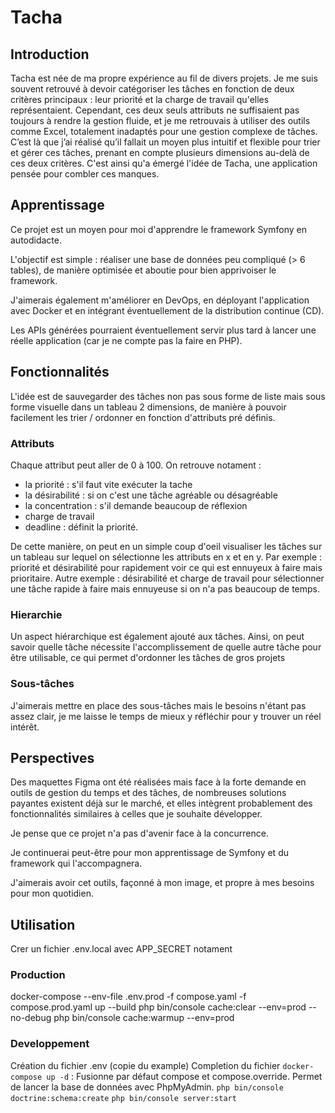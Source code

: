 # Tacha

## Introduction

Tacha est née de ma propre expérience au fil de divers projets. Je me suis souvent retrouvé à devoir catégoriser les tâches en fonction de deux critères principaux : leur priorité et la charge de travail qu'elles représentaient. Cependant, ces deux seuls attributs ne suffisaient pas toujours à rendre la gestion fluide, et je me retrouvais à utiliser des outils comme Excel, totalement inadaptés pour une gestion complexe de tâches. C’est là que j’ai réalisé qu’il fallait un moyen plus intuitif et flexible pour trier et gérer ces tâches, prenant en compte plusieurs dimensions au-delà de ces deux critères. C'est ainsi qu'a émergé l'idée de Tacha, une application pensée pour combler ces manques.

## Apprentissage

Ce projet est un moyen pour moi d'apprendre le framework Symfony en autodidacte.

L'objectif est simple : réaliser une base de données peu compliqué (> 6 tables), de manière optimisée et aboutie pour bien apprivoiser le framework.

J'aimerais également m'améliorer en DevOps, en déployant l'application avec Docker et en intégrant éventuellement de la distribution continue (CD).

Les APIs générées pourraient éventuellement servir plus tard à lancer une réelle application (car je ne compte pas la faire en PHP).

## Fonctionnalités

L'idée est de sauvegarder des tâches non pas sous forme de liste mais sous forme visuelle dans un tableau 2 dimensions, de manière à pouvoir facilement les trier / ordonner en fonction d'attributs pré définis.

### Attributs

Chaque attribut peut aller de 0 à 100. On retrouve notament :

- la priorité : s'il faut vite exécuter la tache
- la désirabilité : si on c'est une tâche agréable ou désagréable
- la concentration : s'il demande beaucoup de réflexion
- charge de travail
- deadline : définit la priorité.

De cette manière, on peut en un simple coup d'oeil visualiser les tâches sur un tableau sur lequel on sélectionne les attributs en x et en y. Par exemple : priorité et désirabilité pour rapidement voir ce qui est ennuyeux à faire mais prioritaire. Autre exemple : désirabilité et charge de travail pour sélectionner une tâche rapide à faire mais ennuyeuse si on n'a pas beaucoup de temps.

### Hierarchie

Un aspect hiérarchique est également ajouté aux tâches. Ainsi, on peut savoir quelle tâche nécessite l'accomplissement de quelle autre tâche pour être utilisable, ce qui permet d'ordonner les tâches de gros projets

### Sous-tâches

J'aimerais mettre en place des sous-tâches mais le besoins n'étant pas assez clair, je me laisse le temps de mieux y réfléchir pour y trouver un réel intérêt.

## Perspectives

Des maquettes Figma ont été réalisées mais face à la forte demande en outils de gestion du temps et des tâches, de nombreuses solutions payantes existent déjà sur le marché, et elles intègrent probablement des fonctionnalités similaires à celles que je souhaite développer.

Je pense que ce projet n'a pas d'avenir face à la concurrence.

Je continuerai peut-être pour mon apprentissage de Symfony et du framework qui l'accompagnera.

J'aimerais avoir cet outils, façonné à mon image, et propre à mes besoins pour mon quotidien.

## Utilisation

Crer un fichier .env.local avec APP_SECRET notament

### Production

docker-compose --env-file .env.prod -f compose.yaml -f compose.prod.yaml up --build
php bin/console cache:clear --env=prod --no-debug
php bin/console cache:warmup --env=prod

### Developpement

Création du fichier .env (copie du example)
Completion du fichier
`docker-compose up -d` : Fusionne par défaut compose et compose.override.
Permet de lancer la base de données avec PhpMyAdmin.
`php bin/console doctrine:schema:create`
`php bin/console server:start`
